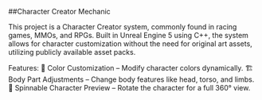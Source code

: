 ##Character Creator Mechanic

This project is a Character Creator system, commonly found in racing games, MMOs, and RPGs. Built in Unreal Engine 5 using C++, the system allows for character customization without the need for original art assets, utilizing publicly available asset packs.



Features:
🎨 Color Customization – Modify character colors dynamically.
🏗️ Body Part Adjustments – Change body features like head, torso, and limbs.
🔄 Spinnable Character Preview – Rotate the character for a full 360° view.
